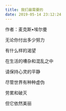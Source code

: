 ```yaml
---
title: 我们最需要的
date: 2019-05-14 23:12:24
---
```


  作者：麦克斯•埃尔曼

 无论你付出多少努力

 有什么样的渴望
 
 在生活的嘈杂和混乱之中

 请保持心灵的平静

 尽管世界有种种虚伪

 劳累和破灭

 但它依然美丽


